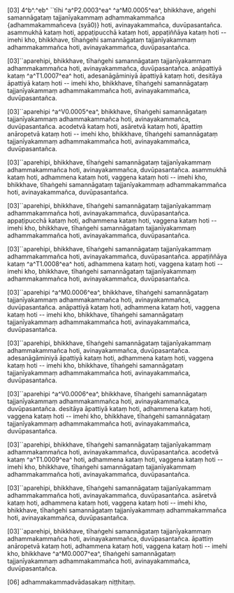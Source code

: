 [03] 4^b^.^eb^ ``tīhi ^a^P2.0003^ea^ ^a^M0.0005^ea^, bhikkhave, aṅgehi samannāgataṃ  tajjanīyakammaṃ adhammakammañca {adhammakammañceva (syā0)}  hoti, avinayakammañca, duvūpasantañca. asammukhā kataṃ hoti, appaṭipucchā kataṃ  hoti, appaṭiññāya kataṃ hoti -- imehi kho, bhikkhave, tīhaṅgehi samannāgataṃ tajjanīyakammaṃ  adhammakammañca hoti, avinayakammañca, duvūpasantañca.

[03]``aparehipi, bhikkhave, tīhaṅgehi samannāgataṃ tajjanīyakammaṃ adhammakammañca hoti, avinayakammañca,  duvūpasantañca. anāpattiyā kataṃ ^a^T1.0007^ea^ hoti, adesanāgāminiyā āpattiyā kataṃ hoti,  desitāya āpattiyā kataṃ hoti -- imehi kho, bhikkhave, tīhaṅgehi samannāgataṃ tajjanīyakammaṃ  adhammakammañca hoti, avinayakammañca, duvūpasantañca.

[03]``aparehipi ^a^V0.0005^ea^, bhikkhave, tīhaṅgehi samannāgataṃ tajjanīyakammaṃ adhammakammañca hoti, avinayakammañca,  duvūpasantañca. acodetvā kataṃ hoti, asāretvā kataṃ hoti, āpattiṃ anāropetvā  kataṃ hoti -- imehi kho, bhikkhave, tīhaṅgehi samannāgataṃ tajjanīyakammaṃ adhammakammañca  hoti, avinayakammañca, duvūpasantañca.

[03]``aparehipi, bhikkhave, tīhaṅgehi samannāgataṃ tajjanīyakammaṃ adhammakammañca hoti, avinayakammañca,  duvūpasantañca. asammukhā kataṃ hoti, adhammena kataṃ hoti, vaggena kataṃ hoti --  imehi kho, bhikkhave, tīhaṅgehi samannāgataṃ tajjanīyakammaṃ adhammakammañca hoti, avinayakammañca,  duvūpasantañca.

[03]``aparehipi, bhikkhave, tīhaṅgehi samannāgataṃ tajjanīyakammaṃ adhammakammañca hoti, avinayakammañca,  duvūpasantañca. appaṭipucchā kataṃ hoti, adhammena kataṃ hoti, vaggena kataṃ hoti --  imehi kho, bhikkhave, tīhaṅgehi samannāgataṃ tajjanīyakammaṃ adhammakammañca hoti, avinayakammañca,  duvūpasantañca.

[03]``aparehipi, bhikkhave, tīhaṅgehi samannāgataṃ tajjanīyakammaṃ adhammakammañca hoti, avinayakammañca,  duvūpasantañca. appaṭiññāya kataṃ ^a^T1.0008^ea^ hoti, adhammena kataṃ hoti, vaggena kataṃ hoti --  imehi kho, bhikkhave, tīhaṅgehi samannāgataṃ tajjanīyakammaṃ adhammakammañca hoti, avinayakammañca,  duvūpasantañca.

[03]``aparehipi ^a^M0.0006^ea^, bhikkhave, tīhaṅgehi samannāgataṃ tajjanīyakammaṃ adhammakammañca  hoti, avinayakammañca, duvūpasantañca. anāpattiyā kataṃ hoti, adhammena kataṃ hoti,  vaggena kataṃ hoti -- imehi kho, bhikkhave, tīhaṅgehi samannāgataṃ tajjanīyakammaṃ adhammakammañca  hoti, avinayakammañca, duvūpasantañca.

[03]``aparehipi, bhikkhave, tīhaṅgehi samannāgataṃ tajjanīyakammaṃ adhammakammañca hoti, avinayakammañca,  duvūpasantañca. adesanāgāminiyā āpattiyā kataṃ hoti, adhammena kataṃ hoti,  vaggena kataṃ hoti -- imehi kho, bhikkhave, tīhaṅgehi samannāgataṃ tajjanīyakammaṃ adhammakammañca  hoti, avinayakammañca, duvūpasantañca.

[03]``aparehipi ^a^V0.0006^ea^, bhikkhave, tīhaṅgehi samannāgataṃ tajjanīyakammaṃ adhammakammañca hoti, avinayakammañca,  duvūpasantañca. desitāya āpattiyā kataṃ hoti, adhammena kataṃ hoti, vaggena  kataṃ hoti -- imehi kho, bhikkhave, tīhaṅgehi samannāgataṃ tajjanīyakammaṃ adhammakammañca  hoti, avinayakammañca, duvūpasantañca.

[03]``aparehipi, bhikkhave, tīhaṅgehi samannāgataṃ tajjanīyakammaṃ adhammakammañca hoti, avinayakammañca,  duvūpasantañca. acodetvā kataṃ ^a^T1.0009^ea^ hoti, adhammena kataṃ hoti, vaggena kataṃ hoti --  imehi kho, bhikkhave, tīhaṅgehi samannāgataṃ tajjanīyakammaṃ adhammakammañca hoti, avinayakammañca,  duvūpasantañca.

[03]``aparehipi, bhikkhave, tīhaṅgehi samannāgataṃ tajjanīyakammaṃ adhammakammañca hoti, avinayakammañca,  duvūpasantañca. asāretvā kataṃ hoti, adhammena kataṃ hoti, vaggena kataṃ hoti --  imehi kho, bhikkhave, tīhaṅgehi samannāgataṃ tajjanīyakammaṃ adhammakammañca hoti, avinayakammañca,  duvūpasantañca.

[03]``aparehipi, bhikkhave, tīhaṅgehi samannāgataṃ tajjanīyakammaṃ adhammakammañca hoti, avinayakammañca,  duvūpasantañca. āpattiṃ anāropetvā kataṃ hoti, adhammena kataṃ hoti, vaggena  kataṃ hoti -- imehi kho, bhikkhave ^a^M0.0007^ea^, tīhaṅgehi samannāgataṃ tajjanīyakammaṃ adhammakammañca  hoti, avinayakammañca, duvūpasantañca.

[06] adhammakammadvādasakaṃ niṭṭhitaṃ.